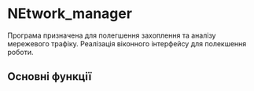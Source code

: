 # NEtwork_manager
Програма призначена для полегшення захоплення та аналізу мережевого трафіку. Реалізація віконного інтерфейсу для полекшення роботи.
## Основні функції

